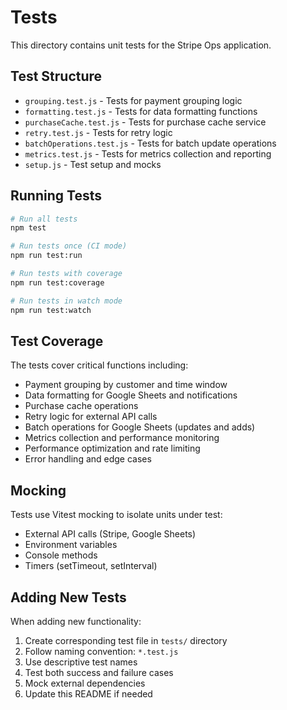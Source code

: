 # Tests

This directory contains unit tests for the Stripe Ops application.

## Test Structure

- `grouping.test.js` - Tests for payment grouping logic
- `formatting.test.js` - Tests for data formatting functions
- `purchaseCache.test.js` - Tests for purchase cache service
- `retry.test.js` - Tests for retry logic
- `batchOperations.test.js` - Tests for batch update operations
- `metrics.test.js` - Tests for metrics collection and reporting
- `setup.js` - Test setup and mocks

## Running Tests

```bash
# Run all tests
npm test

# Run tests once (CI mode)
npm run test:run

# Run tests with coverage
npm run test:coverage

# Run tests in watch mode
npm run test:watch
```

## Test Coverage

The tests cover critical functions including:

- Payment grouping by customer and time window
- Data formatting for Google Sheets and notifications
- Purchase cache operations
- Retry logic for external API calls
- Batch operations for Google Sheets (updates and adds)
- Metrics collection and performance monitoring
- Performance optimization and rate limiting
- Error handling and edge cases

## Mocking

Tests use Vitest mocking to isolate units under test:

- External API calls (Stripe, Google Sheets)
- Environment variables
- Console methods
- Timers (setTimeout, setInterval)

## Adding New Tests

When adding new functionality:

1. Create corresponding test file in `tests/` directory
2. Follow naming convention: `*.test.js`
3. Use descriptive test names
4. Test both success and failure cases
5. Mock external dependencies
6. Update this README if needed
